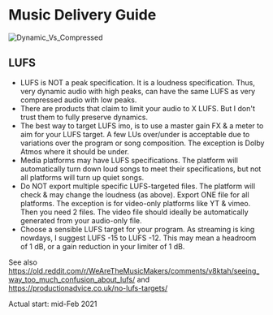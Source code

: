 # Music Delivery Guide

![Dynamic_Vs_Compressed](https://cdn.shopify.com/s/files/1/0970/0050/files/Dynamic_Vs_Compressed.png)

## LUFS
- LUFS is NOT a peak specification. It is a loudness specification. Thus, very dynamic audio with high peaks, can have the same LUFS as very compressed audio with low peaks.
- There are products that claim to limit your audio to X LUFS. But I don't trust them to fully preserve dynamics. 
- The best way to target LUFS imo, is to use a master gain FX & a meter to aim for your LUFS target. A few LUs over/under is acceptable due to variations over the program or song composition. The exception is Dolby Atmos where it should be under.
- Media platforms may have LUFS specifications. The platform will automatically turn down loud songs to meet their specifications, but not all platforms will turn up quiet songs.
- Do NOT export multiple specific LUFS-targeted files. The platform will check & may change the loudness (as above). Export ONE file for all platforms. The exception is for video-only platforms like YT & vimeo. Then you need 2 files. The video file should ideally be automatically generated from your audio-only file.
- Choose a sensible LUFS target for your program. As streaming is king nowdays, I suggest LUFS -15 to LUFS -12. This may mean a headroom of 1 dB, or a gain reduction in your limiter of 1 dB.

See also https://old.reddit.com/r/WeAreTheMusicMakers/comments/v8ktah/seeing_way_too_much_confusion_about_lufs/ and https://productionadvice.co.uk/no-lufs-targets/

Actual start: mid-Feb 2021
